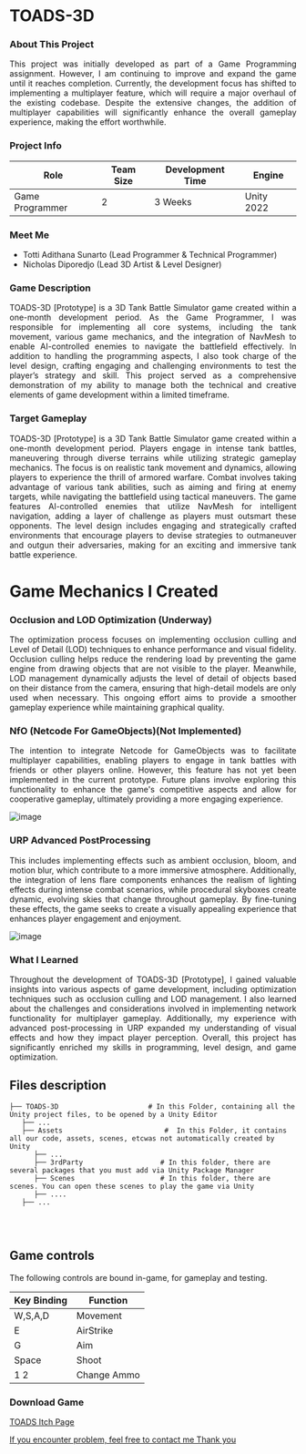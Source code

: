 
<h1>TOADS-3D</h1>

<h3>About This Project</h3>
<p align="justify">This project was initially developed as part of a Game Programming assignment. However, I am continuing to improve and expand the game until it reaches completion. Currently, the development focus has shifted to implementing a multiplayer feature, which will require a major overhaul of the existing codebase. Despite the extensive changes, the addition of multiplayer capabilities will significantly enhance the overall gameplay experience, making the effort worthwhile.</p>

<h3>Project Info</h3>

| **Role** | **Team Size** | **Development Time** | **Engine** |
|----------|---------------|---------------------|------------|
| Game Programmer | 2 | 3 Weeks | Unity 2022 |

<h3>Meet Me</h3>

- Totti Adithana Sunarto (Lead Programmer & Technical Programmer)
- Nicholas Diporedjo (Lead 3D Artist & Level Designer)

<h3>Game Description</h3>
<p align="justify">TOADS-3D [Prototype] is a 3D Tank Battle Simulator game created within a one-month development period. As the Game Programmer, I was responsible for implementing all core systems, including the tank movement, various game mechanics, and the integration of NavMesh to enable AI-controlled enemies to navigate the battlefield effectively. In addition to handling the programming aspects, I also took charge of the level design, crafting engaging and challenging environments to test the player’s strategy and skill. This project served as a comprehensive demonstration of my ability to manage both the technical and creative elements of game development within a limited timeframe.
</p>

<h3>Target Gameplay</h3>
<p align="justify">TOADS-3D [Prototype] is a 3D Tank Battle Simulator game created within a one-month development period. Players engage in intense tank battles, maneuvering through diverse terrains while utilizing strategic gameplay mechanics. The focus is on realistic tank movement and dynamics, allowing players to experience the thrill of armored warfare. Combat involves taking advantage of various tank abilities, such as aiming and firing at enemy targets, while navigating the battlefield using tactical maneuvers. The game features AI-controlled enemies that utilize NavMesh for intelligent navigation, adding a layer of challenge as players must outsmart these opponents. The level design includes engaging and strategically crafted environments that encourage players to devise strategies to outmaneuver and outgun their adversaries, making for an exciting and immersive tank battle experience.</p>

# Game Mechanics I Created

<h3>Occlusion and LOD Optimization (Underway)</h3>
<p align="justify">The optimization process focuses on implementing occlusion culling and Level of Detail (LOD) techniques to enhance performance and visual fidelity. Occlusion culling helps reduce the rendering load by preventing the game engine from drawing objects that are not visible to the player. Meanwhile, LOD management dynamically adjusts the level of detail of objects based on their distance from the camera, ensuring that high-detail models are only used when necessary. This ongoing effort aims to provide a smoother gameplay experience while maintaining graphical quality.</p>


<h3>NfO (Netcode For GameObjects)(Not Implemented)</h3>
<p align="justify">The intention to integrate Netcode for GameObjects was to facilitate multiplayer capabilities, enabling players to engage in tank battles with friends or other players online. However, this feature has not yet been implemented in the current prototype. Future plans involve exploring this functionality to enhance the game's competitive aspects and allow for cooperative gameplay, ultimately providing a more engaging experience.</p>

![image](https://github.com/user-attachments/assets/a7eae1f8-8431-48e3-b13a-32ff1d6c83e7)

<h3>URP Advanced PostProcessing</h3>
<p align="justify">This includes implementing effects such as ambient occlusion, bloom, and motion blur, which contribute to a more immersive atmosphere. Additionally, the integration of lens flare components enhances the realism of lighting effects during intense combat scenarios, while procedural skyboxes create dynamic, evolving skies that change throughout gameplay. By fine-tuning these effects, the game seeks to create a visually appealing experience that enhances player engagement and enjoyment.</p>

![image](https://github.com/user-attachments/assets/4672a4ab-ff95-4534-a341-3f647f7ce7e8)

<h3>What I Learned</h3>
<p align="justify">Throughout the development of TOADS-3D [Prototype], I gained valuable insights into various aspects of game development, including optimization techniques such as occlusion culling and LOD management. I also learned about the challenges and considerations involved in implementing network functionality for multiplayer gameplay. Additionally, my experience with advanced post-processing in URP expanded my understanding of visual effects and how they impact player perception. Overall, this project has significantly enriched my skills in programming, level design, and game optimization.</p>

## Files description

```
├── TOADS-3D                      # In this Folder, containing all the Unity project files, to be opened by a Unity Editor
   ├── ...
   ├── Assets                         #  In this Folder, it contains all our code, assets, scenes, etcwas not automatically created by Unity
      ├── ...
      ├── 3rdParty                   # In this folder, there are several packages that you must add via Unity Package Manager
      ├── Scenes                     # In this folder, there are scenes. You can open these scenes to play the game via Unity
      ├── ....
   ├── ...
      
```
<br>

## Game controls

The following controls are bound in-game, for gameplay and testing.

| Key Binding       | Function          |
| ----------------- | ----------------- |
| W,S,A,D          | Movement|
| E           | AirStrike |
| G           | Aim |
| Space          | Shoot |
| 1 2          | Change Ammo |

<h3>Download Game</h3>
<p width="500px" align="left"><a href="https://tottadits.itch.io/toads">TOADS Itch Page</p>

If you encounter problem, feel free to contact me
Thank you











